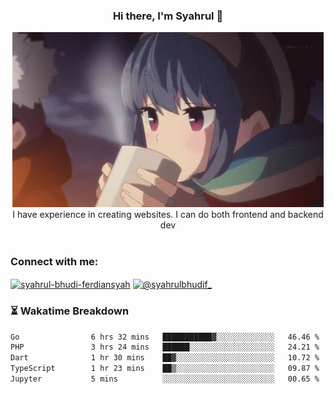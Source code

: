 ### <div align="center">Hi there, I'm Syahrul 🚀</div>

<div align="center">
  <img src="./img/rin.gif" alt="Rin GIF">
</div>



<div align="center">I have experience in creating websites. I can do both frontend and backend dev</div>


<br/>


<h3 align="left">Connect with me:</h3>
<p align="left">
<a href="https://www.linkedin.com/in/syahrul-bhudi-ferdiansyah-792024251/" target="blank"><img align="center" src="https://raw.githubusercontent.com/rahuldkjain/github-profile-readme-generator/master/src/images/icons/Social/linked-in-alt.svg" alt="syahrul-bhudi-ferdiansyah" height="30" width="40" /></a>
<a href="https://www.instagram.com/syahrulbhudif_/" target="blank"><img align="center" src="https://raw.githubusercontent.com/rahuldkjain/github-profile-readme-generator/master/src/images/icons/Social/instagram.svg" alt="@syahrulbhudif_" height="30" width="40" /></a>
</p>


### ⏳ Wakatime Breakdown

<!--START_SECTION:waka-->

```txt
Go                6 hrs 32 mins   ███████████▓░░░░░░░░░░░░░   46.46 %
PHP               3 hrs 24 mins   ██████░░░░░░░░░░░░░░░░░░░   24.21 %
Dart              1 hr 30 mins    ██▓░░░░░░░░░░░░░░░░░░░░░░   10.72 %
TypeScript        1 hr 23 mins    ██▒░░░░░░░░░░░░░░░░░░░░░░   09.87 %
Jupyter           5 mins          ░░░░░░░░░░░░░░░░░░░░░░░░░   00.65 %
```

<!--END_SECTION:waka-->
